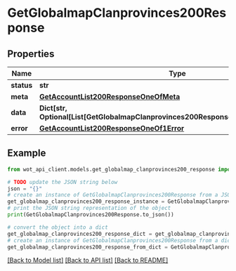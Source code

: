 # GetGlobalmapClanprovinces200Response


## Properties

Name | Type | Description | Notes
------------ | ------------- | ------------- | -------------
**status** | **str** |  | 
**meta** | [**GetAccountList200ResponseOneOfMeta**](GetAccountList200ResponseOneOfMeta.md) |  | 
**data** | **Dict[str, Optional[List[GetGlobalmapClanprovinces200ResponseOneOfDataValueInner]]]** |  | 
**error** | [**GetAccountList200ResponseOneOf1Error**](GetAccountList200ResponseOneOf1Error.md) |  | 

## Example

```python
from wot_api_client.models.get_globalmap_clanprovinces200_response import GetGlobalmapClanprovinces200Response

# TODO update the JSON string below
json = "{}"
# create an instance of GetGlobalmapClanprovinces200Response from a JSON string
get_globalmap_clanprovinces200_response_instance = GetGlobalmapClanprovinces200Response.from_json(json)
# print the JSON string representation of the object
print(GetGlobalmapClanprovinces200Response.to_json())

# convert the object into a dict
get_globalmap_clanprovinces200_response_dict = get_globalmap_clanprovinces200_response_instance.to_dict()
# create an instance of GetGlobalmapClanprovinces200Response from a dict
get_globalmap_clanprovinces200_response_from_dict = GetGlobalmapClanprovinces200Response.from_dict(get_globalmap_clanprovinces200_response_dict)
```
[[Back to Model list]](../README.md#documentation-for-models) [[Back to API list]](../README.md#documentation-for-api-endpoints) [[Back to README]](../README.md)


